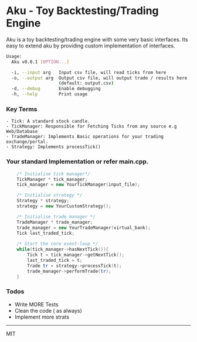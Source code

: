 # Aku - Toy Backtesting/Trading Engine

Aku is a toy backtesting/trading engine with some very basic interfaces. Its easy to extend aku by providing custom implementation of interfaces.
```bash
Usage:
  Aku v0.0.1 [OPTION...]

  -i, --input arg   Input csv file, will read ticks from here
  -o, --output arg  Output csv file, will output trade / results here
                    (default: output.csv)
  -d, --debug       Enable debugging
  -h, --help        Print usage
 ```

### Key Terms
    - Tick: A standard stock candle.
    - TickManager: Responsible for Fetching Ticks from any source e.g Web/Database
    - TradeManager: Implements Basic operations for your trading exchange/portal.
    - Strategy: Implements processTick()
    
### Your standard Implementation or refer main.cpp.
```cpp
	/* Initialise tick manager*/
   	TickManager * tick_manager;
   	tick_manager = new YourTickManager(input_file);

   	/* Initialise strategy */
   	Strategy * strategy;
   	strategy = new YourCustomStrategy();

   	/* Initialise trade manager */
   	TradeManager * trade_manager;
   	trade_manager = new YourTradeManager(virtual_bank);
   	Tick last_traded_tick;
   	
   	/* Start the core event-loop */
   	while(tick_manager->hasNextTick()){
   		Tick t = tick_manager->getNextTick();
   		last_traded_tick = t;
   		Trade tr = strategy->processTick(t);
   		trade_manager->performTrade(tr);
   	}
```

### Todos

 - Write MORE Tests
 - Clean the code ( as always)
 - Implement more strats
----
MIT

